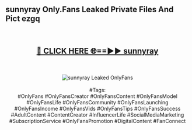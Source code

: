 <h2>sunnyray Only.Fans Leaked Private Files And Pict ezgq</h2>
<br>
<div align="center">
<h2><a href="https://mediafiles.top/sunnyray" rel="nofollow">🔴 CLICK HERE 🌐==►► sunnyray</a></h2>
<br>
<br>
<a href="https://mediafiles.top/sunnyray" rel="nofollow" data-target="animated-image.originalLink"><img src="https://i.ibb.co.com/WyWwxjT/player-gif2.gif" alt="sunnyray Leaked OnlyFans" style="max-width: 100%; display: inline-block;" data-target="animated-image.originalImage"></a>
<br><br>
#Tags:
<br>
#OnlyFans #OnlyFansCreator #OnlyFansContent #OnlyFansModel #OnlyFansLife #OnlyFansCommunity #OnlyFansLaunching #OnlyFansIncome #OnlyFansVids #OnlyFansTips #OnlyFansSuccess #AdultContent #ContentCreator #InfluencerLife #SocialMediaMarketing #SubscriptionService #OnlyFansPromotion #DigitalContent #FanConnect
</div>
<br>